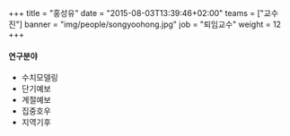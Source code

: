 +++
title = "홍성유"
date = "2015-08-03T13:39:46+02:00"
teams = ["교수진"]
banner = "img/people/songyoohong.jpg"
job = "퇴임교수"
weight = 12
+++

#### 연구분야
+ 수치모델링
+ 단기예보
+ 계절예보
+ 집중호우
+ 지역기후
